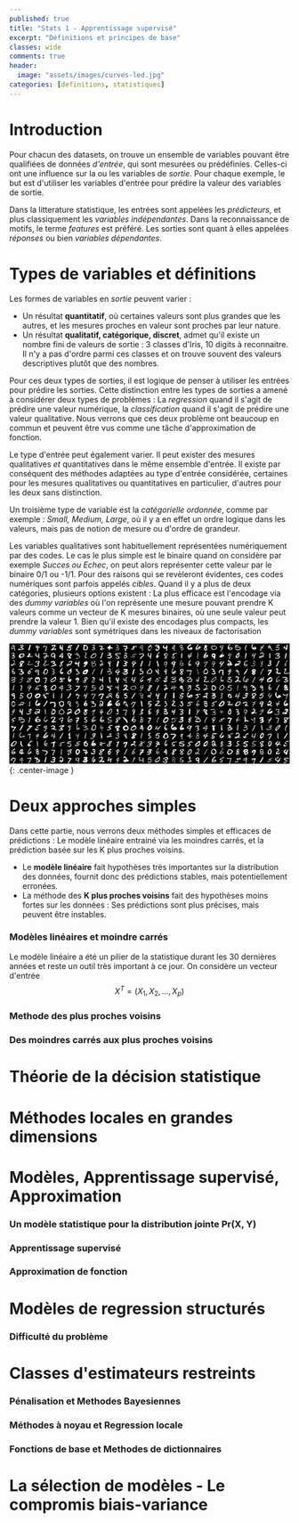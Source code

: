 ```yaml
---
published: true
title: "Stats 1 - Apprentissage supervisé"
excerpt: "Définitions et principes de base"
classes: wide
comments: true
header:
  image: "assets/images/curves-led.jpg"
categories: [definitions, statistiques]
---
```


# Introduction
Pour chacun des datasets, on trouve un ensemble de variables pouvant être qualifiées de données *d'entrée*, qui sont mesurées ou prédéfinies. Celles-ci ont une influence sur la ou les variables de *sortie*. Pour chaque exemple, le but est d'utiliser les variables d'entrée pour prédire la valeur des variables de sortie.

Dans la litterature statistique, les entrées sont appelées les *prédicteurs*, et plus classiquement les *variables indépendantes*. Dans la reconnaissance de motifs, le terme *features* est préféré. Les sorties sont quant à elles appelées *réponses* ou bien *variables dépendantes*.

# Types de variables et définitions
Les formes de variables en *sortie* peuvent varier :

- Un résultat **quantitatif**, où certaines valeurs sont plus grandes que les autres, et les mesures proches en valeur sont proches par leur nature.
- Un résultat **qualitatif, catégorique, discret**, admet qu'il existe un nombre fini de valeurs de sortie : 3 classes d'Iris, 10 digits à reconnaitre. Il n'y a pas d'ordre parmi ces classes et on trouve souvent des valeurs descriptives plutôt que des nombres.

Pour ces deux types de sorties, il est logique de penser à utiliser les entrées pour prédire les sorties. Cette distinction entre les types de sorties a amené à considérer deux types de problèmes : La *regression* quand il s'agit de prédire une valeur numérique, la *classification* quand il s'agit de prédire une valeur qualitative. Nous verrons que ces deux problème ont beaucoup en commun et peuvent être vus comme une tâche d'approximation de fonction.

Le type d'entrée peut également varier. Il peut exister des mesures qualitatives *et* quantitatives dans le même ensemble d'entrée. Il existe par conséquent des méthodes adaptées au type d'entrée considérée, certaines pour les mesures qualitatives ou quantitatives en particulier, d'autres pour les deux sans distinction.

Un troisième type de variable est la *catégorielle ordonnée*, comme par exemple : *Small, Medium, Large*, où il y a en effet un ordre logique dans les valeurs, mais pas de notion de mesure ou d'ordre de grandeur.

Les variables qualitatives sont habituellement représentées numériquement par des codes. Le cas le plus simple est le binaire quand on considère par exemple *Succes ou Echec*, on peut alors représenter cette valeur par le binaire 0/1 ou -1/1. Pour des raisons qui se revèleront évidentes, ces codes numériques sont parfois appelés *cibles*. Quand il y a plus de deux catégories, plusieurs options existent : La plus efficace est l'encodage via des *dummy variables* où l'on représente une mesure pouvant prendre K valeurs comme un vecteur de K mesures binaires, où une seule valeur peut prendre la valeur 1. Bien qu'il existe des encodages plus compacts, les *dummy variables* sont symétriques dans les niveaux de factorisation

![image](/assets/images/mnist.png?raw=true){: .center-image }

# Deux approches simples

Dans cette partie, nous verrons deux méthodes simples et efficaces de prédictions : Le modèle linéaire entrainé via les moindres carrés, et la prédiction basée sur les K plus proches voisins.

- Le **modèle linéaire** fait hypothèses très importantes sur la distribution des données, fournit donc des prédictions stables, mais potentiellement erronées.
- La méthode des **K plus proches voisins** fait des hypothèses moins fortes sur les données : Ses prédictions sont plus précises, mais peuvent être instables.

 
### Modèles linéaires et moindre carrés

Le modèle linéaire a été un pilier de la statistique durant les 30 dernières années et reste un outil très important à ce jour. On considère un vecteur d'entrée $$X^T = (X_1, X_2, ..., X_p)$$ 

### Methode des plus proches voisins
### Des moindres carrés aux plus proches voisins

# Théorie de la décision statistique

# Méthodes locales en grandes dimensions

# Modèles, Apprentissage supervisé, Approximation
### Un modèle statistique pour la distribution jointe Pr(X, Y)
### Apprentissage supervisé
### Approximation de fonction

# Modèles de regression structurés
### Difficulté du problème

# Classes d'estimateurs restreints
### Pénalisation et Methodes Bayesiennes
### Méthodes à noyau et Regression locale
### Fonctions de base et Methodes de dictionnaires

# La sélection de modèles - Le compromis biais-variance
